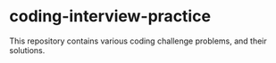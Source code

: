 # coding-interview-practice

This repository contains various coding challenge problems, and their solutions.

